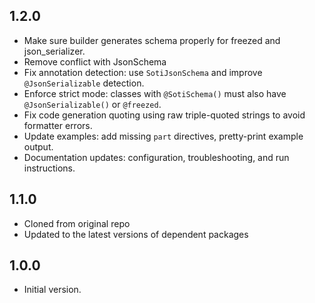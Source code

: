 ## 1.2.0

- Make sure builder generates schema properly for freezed and json_serializer.
- Remove conflict with JsonSchema
- Fix annotation detection: use `SotiJsonSchema` and improve `@JsonSerializable`
  detection.
- Enforce strict mode: classes with `@SotiSchema()` must also have
  `@JsonSerializable()` or `@freezed`.
- Fix code generation quoting using raw triple-quoted strings to avoid formatter
  errors.
- Update examples: add missing `part` directives, pretty-print example output.
- Documentation updates: configuration, troubleshooting, and run instructions.

## 1.1.0

- Cloned from original repo
- Updated to the latest versions of dependent packages

## 1.0.0

- Initial version.
